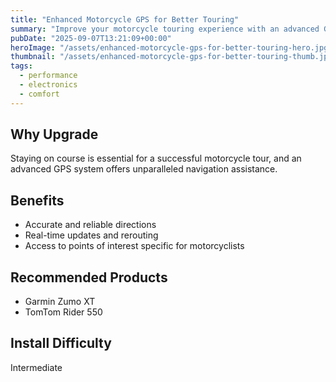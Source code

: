 ```yaml
---
title: "Enhanced Motorcycle GPS for Better Touring"
summary: "Improve your motorcycle touring experience with an advanced GPS system."
pubDate: "2025-09-07T13:21:09+00:00"
heroImage: "/assets/enhanced-motorcycle-gps-for-better-touring-hero.jpg"
thumbnail: "/assets/enhanced-motorcycle-gps-for-better-touring-thumb.jpg"
tags:
  - performance
  - electronics
  - comfort
---
```


<h2>Why Upgrade</h2>
<p>Staying on course is essential for a successful motorcycle tour, and an advanced GPS system offers unparalleled navigation assistance.</p>
<h2>Benefits</h2>
<ul>
  <li>Accurate and reliable directions</li>
  <li>Real-time updates and rerouting</li>
  <li>Access to points of interest specific for motorcyclists</li>
</ul>
<h2>Recommended Products</h2>
<ul>
  <li>Garmin Zumo XT</li>
  <li>TomTom Rider 550</li>
</ul>
<h2>Install Difficulty</h2>
<p>Intermediate</p>